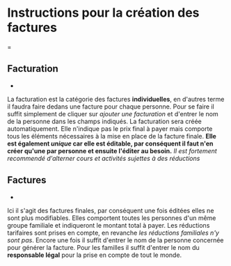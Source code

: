 # Instructions pour la création des factures
=

## Facturation
-

La facturation est la catégorie des factures **individuelles**, en d'autres terme il faudra faire dedans une facture pour chaque personne.
Pour se faire il suffit simplement de cliquer sur *ajouter une facturation* et d'entrer le nom de la personne dans les champs indiqués.
La facturation sera créée automatiquement. Elle n'indique pas le prix final à payer mais comporte tous les éléments nécessaires à la mise
en place de la facture finale.
**Elle est également _unique_ car elle est éditable, par conséquent il faut n'en créer qu'une par personne et ensuite l'éditer au besoin.**
_Il est fortement recommendé d'alterner cours et activités sujettes à des réductions_

## Factures
-

Ici il s'agit des factures finales, par conséquent une fois éditées elles ne sont plus modifiables. Elles comportent toutes les personnes
d'un même groupe familiale et indiqueront le montant total à payer. Les réductions tarifaires sont prises en compte, en revanche _les réductions
familiales n'y sont pas_.
Encore une fois il suffit d'entrer le nom de la personne concernée pour générer la facture. Pour les familles il suffit d'entrer le nom du **responsable légal**
pour la prise en compte de tout le monde.
